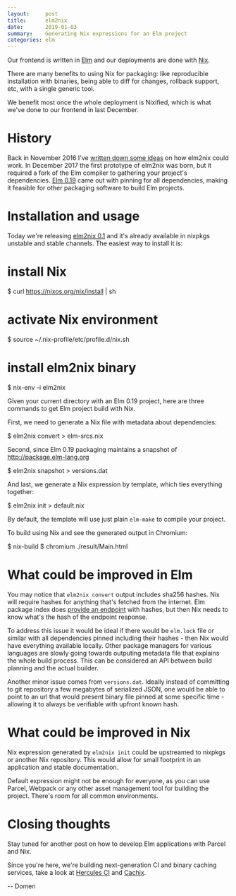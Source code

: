 ```yaml
---
layout:     post
title:      elm2nix
date:       2019-01-03
summary:    Generating Nix expressions for an Elm project
categories: elm
---
```


Our frontend is written in [Elm](http://elm-lang.org) and our deployments are
done with [Nix](https://nixos.org/nix).

There are many benefits to using Nix for packaging: like reproducible
installation with binaries, being able to diff for changes, rollback
 support, etc, with a single generic tool.

We benefit most once the whole deployment is Nixified,
which is what we've done to our frontend in last December.


# History

Back in November 2016 I've [written down some ideas](https://github.com/NixOS/nixpkgs/issues/20601)
 on how elm2nix could work. In December 2017 the first prototype of elm2nix was born,
 but it required a fork of the Elm compiler to gathering your project's dependencies.
 [Elm 0.19](https://elm-lang.org/blog/small-assets-without-the-headache) came out with pinning for
  all dependencies, making it feasible for other packaging software
to build Elm projects.

# Installation and usage

Today we're releasing [elm2nix 0.1](https://github.com/hercules-ci/elm2nix) and it's
 already available in nixpkgs unstable and stable channels. The easiest way to install it is:

   # install Nix
   $ curl https://nixos.org/nix/install | sh

   # activate Nix environment
   $ source ~/.nix-profile/etc/profile.d/nix.sh

   # install elm2nix binary
   $ nix-env -i elm2nix

Given your current directory with an Elm 0.19 project, here are three commands to
get Elm project build with Nix.

First, we need to generate a Nix file with metadata about dependencies:

   $ elm2nix convert > elm-srcs.nix

Second, since Elm 0.19 packaging maintains a snapshot of http://package.elm-lang.org

   $ elm2nix snapshot > versions.dat

And last, we generate a Nix expression by template, which ties everything together:

   $ elm2nix init > default.nix

By default, the template will use just plain `elm-make` to compile your project.

To build using Nix and see the generated output in Chromium:

  $ nix-build
  $ chromium ./result/Main.html


# What could be improved in Elm

You may notice that `elm2nix convert` output includes sha256 hashes. Nix will require hashes
for anything that's fetched from the internet. Elm package index does [provide an
endpoint](https://package.elm-lang.org/packages/elm/time/latest/endpoint.json) with
hashes, but then Nix needs to know what's the hash of the endpoint response.

To address this issue it would be ideal if there would be `elm.lock` file or similar
with all dependencies pinned including their hashes - then Nix would have everything
available locally. Other package managers for various languages are slowly going towards
outputing metadata file that explains the whole build process. This can be considered an API
between build planning and the actual builder.

Another minor issue comes from `versions.dat`. Ideally instead of committing to git repository
a few megabytes of serialized JSON, one would be able to point to an url that would
present binary file pinned at some specific time - allowing it to always be verifiable
with upfront known hash.


# What could be improved in Nix

Nix expression generated by `elm2nix init` could be upstreamed to nixpkgs or another Nix
repository. This would allow for small footprint in an application and stable documentation.

Default expression might not be enough for everyone, as you can use Parcel, Webpack or any other
asset management tool for building the project. There's room for all common
environments.

# Closing thoughts

Stay tuned for another post on how to develop Elm applications with Parcel and Nix.

Since you're here, we're building next-generation CI and binary
caching services, take a look at [Hercules CI](https://hercules-ci.com) and
[Cachix](https://cachix.org).

-- Domen
